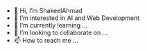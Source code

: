 - 👋 Hi, I’m ShakeelAhmad
- 👀 I’m interested in AI and Web Development
- 🌱 I’m currently learning ...
- 💞️ I’m looking to collaborate on ...
- 📫 How to reach me ...

<!---
ShakeelAhmad18/ShakeelAhmad18 is a ✨ special ✨ repository because its `README.md` (this file) appears on your GitHub profile.
You can click the Preview link to take a look at your changes.
--->
